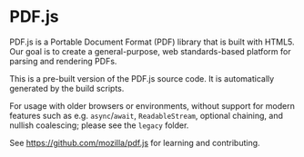 # PDF.js

PDF.js is a Portable Document Format (PDF) library that is built with HTML5.
Our goal is to create a general-purpose, web standards-based platform for
parsing and rendering PDFs.

This is a pre-built version of the PDF.js source code. It is automatically
generated by the build scripts.

For usage with older browsers or environments, without support for modern
features such as e.g. `async`/`await`, `ReadableStream`, optional chaining, and
nullish coalescing; please see the `legacy` folder.

See https://github.com/mozilla/pdf.js for learning and contributing.
